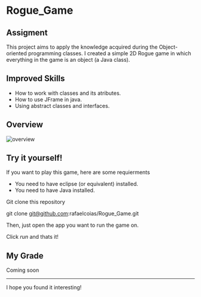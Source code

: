 # Rogue_Game

## Assigment

This project aims to apply the knowledge acquired during the Object-oriented programming classes. I created a simple 2D Rogue game in which everything in the game is an object (a Java class).

## Improved Skills

  - How to work with classes and its atributes.
  - How to use JFrame in java.
  - Using abstract classes and interfaces.
  
## Overview

![overview](https://user-images.githubusercontent.com/91686183/199127183-bba527d6-4fed-4e10-8117-bd048df4c35b.gif)

## Try it yourself!

If you want to play this game, here are some requierments

  - You need to have eclipse (or equivalent) installed.
  - You need to have Java installed.
  
Git clone this repository

  git clone git@github.com:rafaelcoias/Rogue_Game.git

Then, just open the app you want to run the game on.

Click *run* and thats it!

## My Grade

Coming soon

<hr>

I hope you found it interesting! 

